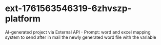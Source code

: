 # ext-1761563546319-6zhvszp-platform
AI-generated project via External API - Prompt: word and excel mapping system to send after in mail the newly generated word file with the variable 
